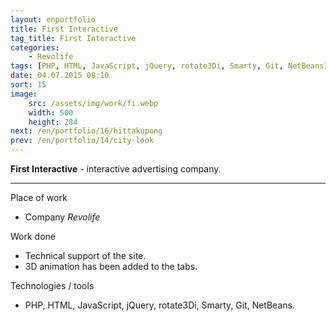 ```yaml
---
layout: enportfolio
title: First Interactive
tag_title: First Interactive
categories:
    - Revolife
tags: [PHP, HTML, JavaScript, jQuery, rotate3Di, Smarty, Git, NetBeans]
date: 04.07.2015 08:10
sort: 15
image: 
    src: /assets/img/work/fi.webp 
    width: 500
    height: 284
next: /en/portfolio/16/hittakupong
prev: /en/portfolio/14/city-look
---
```


**First Interactive** - interactive advertising company.

---

Place of work

* Company _Revolife_

Work done

* Technical support of the site.
* 3D animation has been added to the tabs.

Technologies / tools

* PHP, HTML, JavaScript, jQuery, rotate3Di, Smarty, Git, NetBeans.

